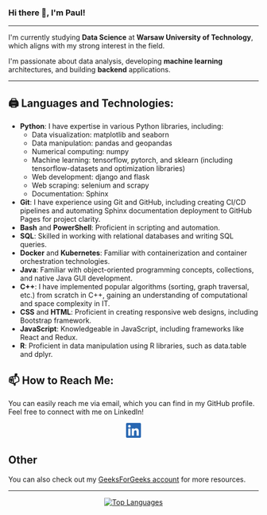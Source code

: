 ### Hi there 👋, I'm Paul!

---

I'm currently studying **Data Science** at **Warsaw University of Technology**, which aligns with my strong interest in the field.

I'm passionate about data analysis, developing **machine learning** architectures, and building **backend** applications.

---

## 🖨️ Languages and Technologies:
- **Python**: I have expertise in various Python libraries, including:
    - Data visualization: matplotlib and seaborn
    - Data manipulation: pandas and geopandas
    - Numerical computing: numpy
    - Machine learning: tensorflow, pytorch, and sklearn (including tensorflow-datasets and optimization libraries)
    - Web development: django and flask
    - Web scraping: selenium and scrapy
    - Documentation: Sphinx
- **Git**: I have experience using Git and GitHub, including creating CI/CD pipelines and automating Sphinx documentation deployment to GitHub Pages for project clarity.
- **Bash** and **PowerShell**: Proficient in scripting and automation.
- **SQL**: Skilled in working with relational databases and writing SQL queries.
- **Docker** and **Kubernetes**: Familiar with containerization and container orchestration technologies.
- **Java**: Familiar with object-oriented programming concepts, collections, and native Java GUI development.
- **C++**: I have implemented popular algorithms (sorting, graph traversal, etc.) from scratch in C++, gaining an understanding of computational and space complexity in IT.
- **CSS** and **HTML**: Proficient in creating responsive web designs, including Bootstrap framework.
- **JavaScript**: Knowledgeable in JavaScript, including frameworks like React and Redux.
- **R**: Proficient in data manipulation using R libraries, such as data.table and dplyr.

## 📫 How to Reach Me:
You can easily reach me via email, which you can find in my GitHub profile. Feel free to connect with me on LinkedIn!

<p align="center">
  <a href="https://www.linkedin.com/in/pawel-pozorski-0b122520b">
    <img src="img/linkedin.png" height="30em" alt="Follow Pawlo77 on LinkedIn" title="Follow Pawlo77 on LinkedIn"/>
  </a>
</p>

## Other
You can also check out my [GeeksForGeeks account](https://auth.geeksforgeeks.org/user/pawpoz16/) for more resources.

---

<div align="center">
  <a href="https://github.com/Pawlo77/github-readme-stats">
    <img src="https://github-readme-stats.vercel.app/api/top-langs/?username=Pawlo77&layout=compact&include_all_commits=true&count_private=true" alt="Top Languages" />
  </a>
</div>


<!--
**Pawlo77/Pawlo77** is a ✨ _special_ ✨ repository because its `README.md` (this file) appears on your GitHub profile.

Here are some ideas to get you started:

- 🔭 I’m currently working on ...
- 🌱 I’m currently learning ...
- 👯 I’m looking to collaborate on ...
- 🤔 I’m looking for help with ...
- 💬 Ask me about ...
- 📫 How to reach me: ...
- 😄 Pronouns: ...
- ⚡ Fun fact: ...
-->
